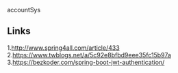 accountSys

## Links

1.http://www.spring4all.com/article/433
2.https://www.twblogs.net/a/5c92e8bfbd9eee35fc15b97a
3.https://bezkoder.com/spring-boot-jwt-authentication/
